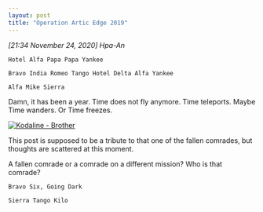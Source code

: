 ```yaml
---
layout: post
title: "Operation Artic Edge 2019"
---
```


*[21:34 November 24, 2020] Hpa-An* 

```
Hotel Alfa Papa Papa Yankee 

Bravo India Romeo Tango Hotel Delta Alfa Yankee 

Alfa Mike Sierra 
```

Damn, it has been a year. Time does not fly anymore. Time teleports. Maybe Time wanders. Or Time freezes. 

[![Kodaline - Brother](https://img.youtube.com/vi/m6TXPNybrmk/0.jpg)](https://www.youtube.com/watch?v=m6TXPNybrmk)

This post is supposed to be a tribute to that one of the fallen comrades, but thoughts are scattered at this moment. 

A fallen comrade or a comrade on a different mission? Who is that comrade?  

```
Bravo Six, Going Dark 

Sierra Tango Kilo
```

